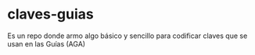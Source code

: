 # claves-guias
Es un repo donde armo algo básico y sencillo para codificar claves que se usan en las Guías (AGA)
